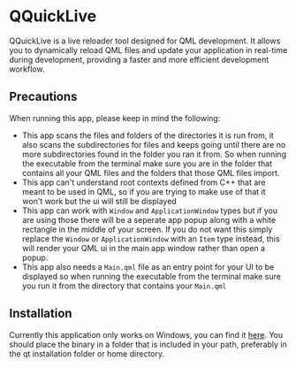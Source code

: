 # QQuickLive
QQuickLive is a live reloader tool designed for QML development. It allows you to dynamically reload QML files and update your application in real-time during development, providing a faster and more efficient development workflow.
## Precautions
When running this app, please keep in mind the following:
- This app scans the files and folders of the directories it is run from, it also scans the subdirectories for files and keeps going until there are no more subdirectories found in the folder you ran it from. So when running the executable from the terminal make sure you are in the folder that contains all your QML files and the folders that those QML files import.
- This app can't understand root contexts defined from C++ that are meant to be used in QML, so if you are trying to make use of that it won't work but the ui will still be displayed
- This app can work with `Window` and `ApplicationWindow` types but if you are using those there will be a seperate app popup along with a white rectangle in the middle of your screen. If you do not want this simply replace the `Window` or `ApplicationWindow` with an `Item` type instead, this will render your QML ui in the main app window rather than open a popup.
- This app also needs a `Main.qml` file as an entry point for your UI to be displayed so when running the executable from the terminal make sure you run it from the directory that contains your `Main.qml`
## Installation
Currently this application only works on Windows, you can find it [here](https://github.com/PyDev19/QQuickLive/releases/download/v1.0.0/QQuickLive.exe). You should place the binary in a folder that is included in your path, preferably in the qt installation folder or home directory.
